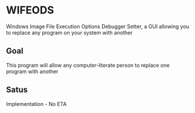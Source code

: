 # WIFEODS
Windows Image File Execution Options Debugger Setter, a GUI allowing you to replace any program on your system with another
## Goal
This program will allow any computer-literate person to replace one program with another
## Satus
Implementation - No ETA
